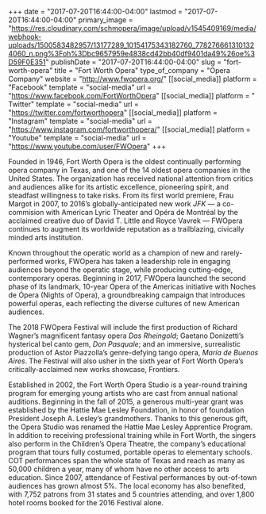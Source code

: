 +++
date = "2017-07-20T16:44:00-04:00"
lastmod = "2017-07-20T16:44:00-04:00"
primary_image = "https://res.cloudinary.com/schmopera/image/upload/v1545409169/media/webhook-uploads/1500583482957/13177289_10154175343182760_7782766613101324060_n.png%3Foh%3Dbc9657959e4838cd42bb40df9401da49%26oe%3D59F0E351"
publishDate = "2017-07-20T16:44:00-04:00"
slug = "fort-worth-opera"
title = "Fort Worth Opera"
type_of_company = "Opera Company"
website = "http://www.fwopera.org/"
[[social_media]]
platform = "Facebook"
template = "social-media"
url = "https://www.facebook.com/FortWorthOpera"
[[social_media]]
platform = " Twitter"
template = "social-media"
url = "https://twitter.com/fortworthopera"
[[social_media]]
platform = "Instagram"
template = "social-media"
url = "https://www.instagram.com/fortworthopera/"
[[social_media]]
platform = "Youtube"
template = "social-media"
url = "https://www.youtube.com/user/FWOpera"
+++

Founded in 1946, Fort Worth Opera is the oldest continually performing opera company in Texas, and one of the 14 oldest opera companies in the United States. The organization has received national attention from critics and audiences alike for its artistic excellence, pioneering spirit, and steadfast willingness to take risks. From its first world premiere, Frau Margot in 2007, to 2016’s globally-anticipated new work *JFK* — a co-commision with American Lyric Theater and Opéra de Montréal by the acclaimed creative duo of David T. Little and Royce Vavrek — FWOpera continues to augment its worldwide reputation as a trailblazing, civically minded arts institution.

Known throughout the operatic world as a champion of new and rarely-performed works, FWOpera has taken a leadership role in engaging audiences beyond the operatic stage, while producing cutting-edge, contemporary operas. Beginning in 2017, FWOpera launched the second phase of its landmark, 10-year Opera of the Americas initiative with Noches de Ópera (Nights of Opera), a groundbreaking campaign that introduces powerful operas, each reflecting the diverse cultures of new American audiences.

The 2018 FWOpera Festival will include the first production of Richard Wagner’s magnificent fantasy opera *Das Rheingold*; Gaetano Donizetti’s hysterical bel canto gem, *Don Pasquale*; and an immersive, surrealistic production of Astor Piazzolla’s genre-defying tango opera, *María de Buenos Aires*. The Festival will also usher in the sixth year of Fort Worth Opera’s critically-acclaimed new works showcase, Frontiers.

Established in 2002, the Fort Worth Opera Studio is a year-round training program for emerging young artists who are cast from annual national auditions. Beginning in the fall of 2015, a generous multi-year grant was established by the Hattie Mae Lesley Foundation, in honor of foundation President Joseph A. Lesley’s grandmothers. Thanks to this generous gift, the Opera Studio was renamed the Hattie Mae Lesley Apprentice Program. In addition to receiving professional training while in Fort Worth, the singers also perform in the Children’s Opera Theatre, the company’s educational program that tours fully costumed, portable operas to elementary schools. COT performances span the whole state of Texas and reach as many as 50,000 children a year, many of whom have no other access to arts education. Since 2007, attendance of Festival performances by out-of-town audiences has grown almost 5%. The local economy has also benefited, with 7,752 patrons from 31 states and 5 countries attending, and over 1,800 hotel rooms booked for the 2016 Festival alone.
